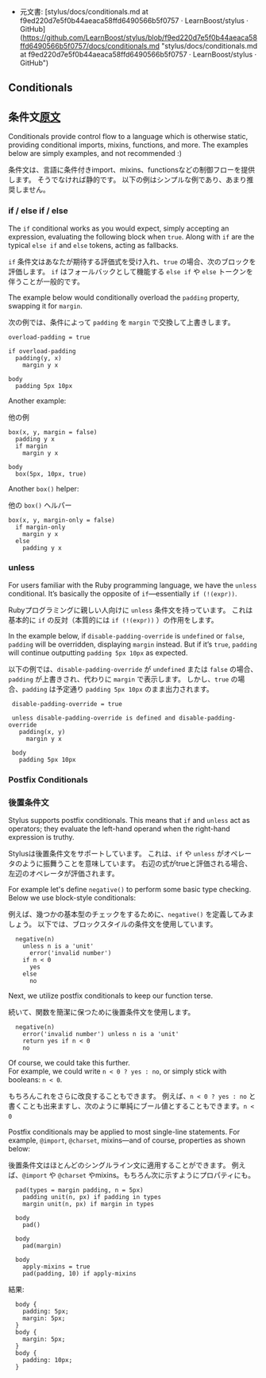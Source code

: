  +  元文書: [stylus/docs/conditionals.md at f9ed220d7e5f0b44aeaca58ffd6490566b5f0757 · LearnBoost/stylus · GitHub]
(https://github.com/LearnBoost/stylus/blob/f9ed220d7e5f0b44aeaca58ffd6490566b5f0757/docs/conditionals.md 
"stylus/docs/conditionals.md at f9ed220d7e5f0b44aeaca58ffd6490566b5f0757 · LearnBoost/stylus · GitHub")

## Conditionals

## 条件文[原文](http://learnboost.github.io/stylus/docs/conditionals.html)

Conditionals provide control flow to a language which is otherwise static, 
providing conditional imports, mixins, functions, and more. 
The examples below are simply examples, and not recommended :)

条件文は、言語に条件付きimport、mixins、functionsなどの制御フローを提供します。
そうでなければ静的です。
以下の例はシンプルな例であり、あまり推奨しません。

### if / else if / else

 The `if` conditional works as you would expect, simply accepting an expression, 
 evaluating the following block when `true`. 
 Along with `if` are the typical `else if` and `else` tokens, acting as fallbacks.
 
 `if` 条件文はあなたが期待する評価式を受け入れ、`true` の場合、次のブロックを評価します。
 `if` はフォールバックとして機能する `else if` や `else` トークンを伴うことが一般的です。
 
 The example below would conditionally overload the `padding` property, swapping it for `margin`.
 
 次の例では、条件によって `padding` を `margin` で交換して上書きします。

    overload-padding = true

    if overload-padding
      padding(y, x)
        margin y x

    body
      padding 5px 10px

Another example:

他の例

    box(x, y, margin = false)
      padding y x
      if margin
        margin y x

    body
      box(5px, 10px, true)

Another `box()` helper:

他の `box()` ヘルパー

    box(x, y, margin-only = false)
      if margin-only
        margin y x
      else
        padding y x

### unless

 For users familiar with the Ruby programming language, we have the `unless` conditional. 
 It’s basically the opposite of `if`—essentially `if (!(expr))`.

 Rubyプログラミングに親しい人向けに `unless` 条件文を持っています。
 これは基本的に `if` の反対（本質的には `if (!(expr))` ）の作用をします。

In the example below, if `disable-padding-override` is `undefined` or `false`, `padding` will be overridden, 
displaying `margin` instead. 
But if it’s `true`, `padding` will continue outputting `padding 5px 10px` as expected.

以下の例では、`disable-padding-override` が `undefined` または `false` の場合、
`padding` が上書きされ、代わりに `margin` で表示します。
しかし、`true` の場合、`padding` は予定通り `padding 5px 10px` のまま出力されます。

     disable-padding-override = true

     unless disable-padding-override is defined and disable-padding-override
       padding(x, y)
         margin y x

     body
       padding 5px 10px

### Postfix Conditionals

### 後置条件文

  Stylus supports postfix conditionals. 
  This means that `if` and `unless` act as operators; 
  they evaluate the left-hand operand when the right-hand expression is truthy.
  
  Stylusは後置条件文をサポートしています。
  これは、`if` や `unless` がオペレータのように振舞うことを意味しています。
  右辺の式がtrueと評価される場合、左辺のオペレータが評価されます。  
  
  For example let's define `negative()` to perform some basic type checking. Below we use block-style conditionals:
  
  例えば、幾つかの基本型のチェックをするために、`negative()` を定義してみましょう。
  以下では、ブロックスタイルの条件文を使用しています。
  
      negative(n)
        unless n is a 'unit'
          error('invalid number')
        if n < 0
          yes
        else
          no

  Next, we utilize postfix conditionals to keep our function terse.
  
  続いて、関数を簡潔に保つために後置条件文を使用します。

      negative(n)
        error('invalid number') unless n is a 'unit'
        return yes if n < 0
        no

  Of course, we could take this further.  
  For example, we could write `n < 0 ? yes : no`, or simply stick with booleans: `n < 0`.
  
  もちろんこれをさらに改良することもできます。
  例えば、`n < 0 ? yes : no` と書くことも出来ますし、次のように単純にブール値とすることもできます。`n < 0`　

  Postfix conditionals may be applied to most single-line statements. 
  For example, `@import`, `@charset`, mixins—and of course, properties as shown below:
  
  後置条件文はほとんどのシングルライン文に適用することができます。
  例えば、`@import` や `@charset` やmixins。もちろん次に示すようにプロパティにも。
  
  
      pad(types = margin padding, n = 5px)
        padding unit(n, px) if padding in types
        margin unit(n, px) if margin in types

      body
        pad()

      body
        pad(margin)

      body
        apply-mixins = true
        pad(padding, 10) if apply-mixins

結果:

      body {
        padding: 5px;
        margin: 5px;
      }
      body {
        margin: 5px;
      }
      body {
        padding: 10px;
      } 
